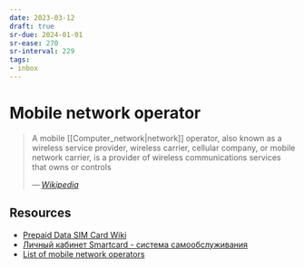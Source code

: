 ```yaml
---
date: 2023-03-12
draft: true
sr-due: 2024-01-01
sr-ease: 270
sr-interval: 229
tags:
- inbox
---
```


# Mobile network operator

> A mobile [[Computer_network|network]] operator, also known as a wireless
> service provider, wireless carrier, cellular company, or mobile network
> carrier, is a provider of wireless communications services that owns or
> controls
>
> — <cite>[Wikipedia](https://en.wikipedia.org/wiki/Mobile_network_operator)</cite>

## Resources

- [Prepaid Data SIM Card Wiki](https://prepaid-data-sim-card.fandom.com/wiki/Prepaid_SIM_with_data)
- [Личный кабинет Smartcard - система самообслуживания](https://lk.smcard.ru/session/new)
- [List of mobile network operators](https://en.wikipedia.org/wiki/List_of_mobile_network_operators)
